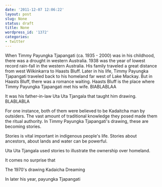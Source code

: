 ```yaml
---
date: '2011-12-07 12:06:22'
layout: post
slug: None
status: draft
title: None
wordpress_id: '1372'
categories:
- twitter
---
```


When Timmy Payungka Tjapangati (ca. 1935 - 2000) was in his childhood, there was a drought in western Australia. 1938 was the year of lowest record rain-fall in the western Australia. His family traveled a great distance from west Wilkinkarra to Haasts Bluff. Later in his life, Timmy Payungka Tjapangati traveled back to his homeland far west of Lake Mackay. But in Haasts Bluff, there was a romance waiting. Haasts Bluff is the place where Timmy Payungka Tjapangati met his wife. BlABLABLAA

It was his father-in-law Uta Uta Tjangala that taught him drawing. BLABLABLA

For one instance, both of them were believed to be Kadaitcha man by outsiders. The vast amount of traditional knowledge they posed made them the ritual authority. In Timmy Payungka Tjapangati's drawing, these are becoming stories.

Stories is vital important in indigenous people's life. Stories about ancestors, about lands and water can be powerful.

Uta Uta Tjangala used stories to illustrate the ownership over homeland.

It comes no surprise that 

The 1970's drawing Kadaicha Dreaming

In later his year, payungka Tjapangati 
